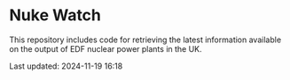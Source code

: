 # Nuke Watch

This repository includes code for retrieving the latest information available on the output of EDF nuclear power plants in the UK.

Last updated: 2024-11-19 16:18